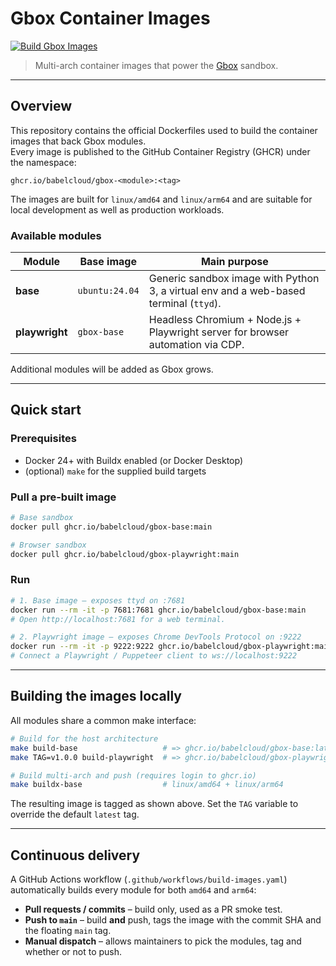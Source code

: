 # Gbox Container Images

[![Build Gbox Images](https://github.com/babelcloud/gbox-images/actions/workflows/build-images.yaml/badge.svg)](https://github.com/babelcloud/gbox-images/actions/workflows/build-images.yaml)

> Multi-arch container images that power the [Gbox](https://gbox.ai) sandbox.

---

## Overview

This repository contains the official Dockerfiles used to build the container images that back Gbox modules.  
Every image is published to the GitHub Container Registry (GHCR) under the namespace:

```
ghcr.io/babelcloud/gbox-<module>:<tag>
```

The images are built for `linux/amd64` and `linux/arm64` and are suitable for local development as well as production workloads.

### Available modules

| Module      | Base image | Main purpose                                                                     |
|-------------|------------|---------------------------------------------------------------------------------|
| **base**    | `ubuntu:24.04` | Generic sandbox image with Python 3, a virtual env and a web-based terminal (`ttyd`). |
| **playwright** | `gbox-base` | Headless Chromium + Node.js + Playwright server for browser automation via CDP. |

Additional modules will be added as Gbox grows.

---

## Quick start

### Prerequisites

* Docker 24+ with Buildx enabled (or Docker Desktop)
* (optional) `make` for the supplied build targets

### Pull a pre-built image

```bash
# Base sandbox
docker pull ghcr.io/babelcloud/gbox-base:main

# Browser sandbox
docker pull ghcr.io/babelcloud/gbox-playwright:main
```

### Run

```bash
# 1. Base image – exposes ttyd on :7681
docker run --rm -it -p 7681:7681 ghcr.io/babelcloud/gbox-base:main
# Open http://localhost:7681 for a web terminal.

# 2. Playwright image – exposes Chrome DevTools Protocol on :9222
docker run --rm -it -p 9222:9222 ghcr.io/babelcloud/gbox-playwright:main
# Connect a Playwright / Puppeteer client to ws://localhost:9222
```

---

## Building the images locally

All modules share a common make interface:

```bash
# Build for the host architecture
make build-base                   # => ghcr.io/babelcloud/gbox-base:latest
make TAG=v1.0.0 build-playwright  # => ghcr.io/babelcloud/gbox-playwright:v1.0.0

# Build multi-arch and push (requires login to ghcr.io)
make buildx-base                  # linux/amd64 + linux/arm64
```

The resulting image is tagged as shown above.  Set the `TAG` variable to override the default `latest` tag.

---

## Continuous delivery

A GitHub Actions workflow (`.github/workflows/build-images.yaml`) automatically builds every module for both `amd64` and `arm64`:

* **Pull requests / commits** – build only, used as a PR smoke test.
* **Push to `main`** – build **and** push, tags the image with the commit SHA and the floating `main` tag.
* **Manual dispatch** – allows maintainers to pick the modules, tag and whether or not to push.

